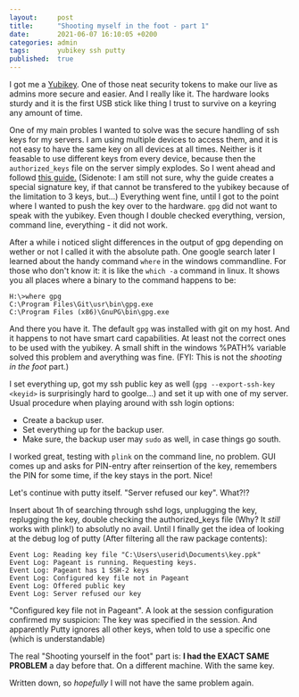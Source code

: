 ```yaml
---
layout:     post
title:      "Shooting myself in the foot - part 1"
date:       2021-06-07 16:10:05 +0200
categories: admin
tags:       yubikey ssh putty
published:  true
---
```

I got me a [Yubikey][1]. One of those neat security tokens to make our live as 
admins more secure and easier. And I really like it. The hardware looks sturdy
and it is the first USB stick like thing I trust to survive on a keyring any
amount of time. 
<!--more-->

One of my main probles I wanted to solve was the secure handling of ssh keys for
my servers. I am using multiple devices to access them, and it is not easy to
have the same key on all devices at all times. Neither is it feasable to use
different keys from every device, because then the `authorized_keys` file on the
server simply explodes. So I went ahead and followd [this guide.][2] (Sidenote:
I am still not sure, why the guide creates a special signature key, if that
cannot be transfered to the yubikey because of the limitation to 3 keys, but...)
Everything went fine, until I got to the point where I wanted to push the key
over to the hardware. `gpg` did not  want to speak with the yubikey. Even though
I double checked everything, version, command line, everything - it did not
work. 

After a while i noticed slight differences in the output of gpg depending on
wether or not I called it with the absolute path. One google search later I
learned about the handy command `where` in the windows commandline. For those
who don't know it: it is like the `which -a` command in linux. It shows you all
places where a binary to the command happens to be:

```
H:\>where gpg
C:\Program Files\Git\usr\bin\gpg.exe
C:\Program Files (x86)\GnuPG\bin\gpg.exe
```

And there you have it. The default `gpg` was installed with git on my host. And
it happens to not have smart card capabilities. At least not the correct ones
to be used with the yubikey. A small shift in the windows %PATH% variable solved
this problem and averything was fine. (FYI: This is not the *shooting in the
foot* part.)

I set everything up, got my ssh public key as well (`gpg --export-ssh-key
<keyid>` is surprisingly hard to goolge...) and set it up with one of my server.
Usual procedure when playing around with ssh login options: 
* Create a backup user.
* Set everything up for the backup user.
* Make sure, the backup user may `sudo` as well, in case things go south.

I worked great, testing with `plink` on the command line, no problem. GUI comes
up and asks for PIN-entry after reinsertion of the key, remembers the PIN for
some time, if the key stays in the port. Nice!

Let's continue with putty itself. "Server refused our key". What?!?

Insert about 1h of searching through sshd logs, unplugging the key, replugging
the key, double checking the authorized_keys file (Why? It *still* works with
plink!) to absolutly no avail. Until I finally get the idea of looking at the
debug log of putty (After filtering all the raw package contents):
```
Event Log: Reading key file "C:\Users\userid\Documents\key.ppk"
Event Log: Pageant is running. Requesting keys.
Event Log: Pageant has 1 SSH-2 keys
Event Log: Configured key file not in Pageant
Event Log: Offered public key
Event Log: Server refused our key
```
"Configured key file not in Pageant". A look at the session configuration
confirmed my suspicion: The key was specified in the session. And apparently
Putty ignores all other keys, when told to use a specific one (which is
understandable)

The real "Shooting yourself in the foot" part is: **I had the EXACT SAME PROBLEM**
a day before that. On a different machine. With the same key.

Written down, so *hopefully* I will not have the same problem again.

[1]: https://www.yubico.com/de/product/yubikey-5-nfc/
[2]: https://developers.yubico.com/PGP/SSH_authentication/Windows.html